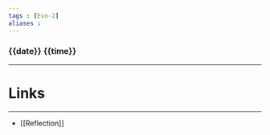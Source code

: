 ```yaml
---
tags : [Evo-2]
aliases : 
---
```


### {{date}} {{time}}
-----






















# Links
---
- [[Reflection]]